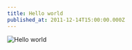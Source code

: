 ```yaml
---
title: Hello world
published_at: 2011-12-14T15:00:00.000Z
---
```


![Hello world](/img/hello-world/hello-world.jpg)
